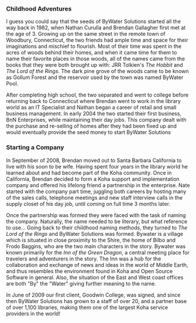 ### Childhood Adventures
I guess you could say that the seeds of ByWater Solutions started all the way back in 1982, when Nathan Curulla and Brendan Gallagher first met at the age of 3. Growing up on the same street in the remote town of Woodbury, Connecticut, the two friends had ample time and space for their imaginations and mischief to flourish. Most of their time was spent in the acres of woods behind their homes, and when it came time for them to name their favorite places in those woods, all of the names came from the books that they were both brought up with: JRR Tolkien's <em>The Hobbit</em> and <em>The Lord of the Rings</em>. The dark pine grove of the woods came to be known as Gollum Forest and the reservoir used by the town was named ByWater Pool.

After completing high school, the two separated and went to college before returning back to Connecticut where Brendan went to work in the library world as an IT Specialist and Nathan began a career of retail and small business management. In early 2004 the two started their first business, BnN Enterprises, while maintaining their day jobs. This company dealt with the purchase and re-selling of homes after they had been fixed up and would eventually provide the seed money to start ByWater Solutions

### Starting a Company
In September of 2008, Brendan moved out to Santa Barbara California to live with his soon to be wife. Having spent four years in the library world he learned about and had become part of the Koha community. Once in California, Brendan decided to form a Koha support and implementation company and offered his lifelong friend a partnership in the enterprise. Nate started with the company part time, juggling both careers by hosting many of the sales calls, telephone meetings and new staff interview calls in the supply closet of his day job, until coming on full time 3 months later.

Once the partnership was formed they were faced with the task of naming the company. Naturally, the name needed to be literary, but what reference to use... Going back to their childhood naming methods, they turned to <em>The Lord of the Rings</em> and ByWater Solutions was formed. Bywater is a village which is situated in close proximity to the Shire, the home of Bilbo and Frodo Baggins, who are the two main characters in the story. Bywater was known primarily for the <em>Inn of the Green Dragon</em>, a central meeting place for travelers and adventurers in the story. The Inn was a hub for the collaboration and exchange of news and ideas in the world of Middle Earth, and thus resembles the environment found in Koha and Open Source Software in general. Also, the situation of the East and West coast offices are both "By" the "Water" giving further meaning to the name.

In June of 2009 our first client, Goodwin College, was signed, and since then ByWater Solutions has grown to a staff of over 20, and a partner base of over 1,100 libraries, making them one of the largest Koha service providers in the world!
